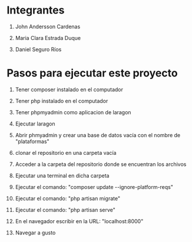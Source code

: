 # Integrantes

1. John Andersson Cardenas

2. Maria Clara Estrada Duque

3. Daniel Seguro Ríos

# Pasos para ejecutar este proyecto

1. Tener composer instalado en el computador 

2. Tener php instalado en el computador

3. Tener phpmyadmin como aplicacion de laragon

4. Ejecutar laragon

5. Abrir phmyadmin y crear una base de datos vacía con el nombre de "plataformas"

6. clonar el repositorio en una carpeta vacía

7. Acceder a la carpeta del repositorio donde se encuentran los archivos

8. Ejecutar una terminal en dicha carpeta

9. Ejecutar el comando: "composer update --ignore-platform-reqs"

10. Ejecutar el comando: "php artisan migrate"

11. Ejecutar el comando: "php artisan serve"

12. En el navegador escribir en la URL: "localhost:8000"

13. Navegar a gusto